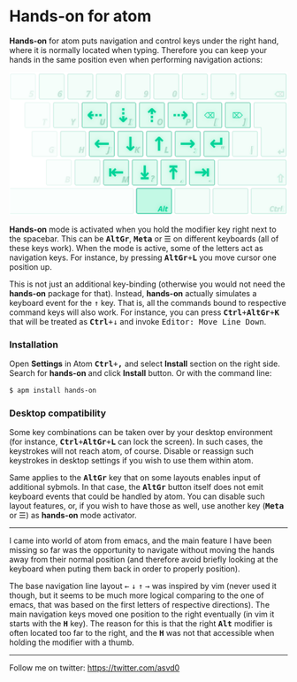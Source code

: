 **Hands-on** for atom
=================

**Hands-on** for atom puts navigation and control keys under the right hand, where it is normally located when typing. Therefore you can keep your hands in the same position even when performing navigation actions:

<img src=hands-on.svg/>

**Hands-on** mode is activated when you hold the modifier key right next to the spacebar. This can be <kbd>**AltGr**</kbd>, <kbd>**Meta**</kbd> or <kbd>☰</kbd> on different keyboards (all of these keys work). When the mode is active, some of the letters act as navigation keys. For instance, by pressing <kbd>**AltGr**+**L**</kbd> you move cursor one position up.

This is not just an additional key-binding (otherwise you would not need the **hands-on** package for that). Instead, **hands-on** actually simulates a keyboard event for the <kbd>↑</kbd> key. That is, all the commands bound to respective command keys will also work. For instance, you can press <kbd>**Ctrl**+**AltGr**+**K**</kbd> that will be treated as <kbd>**Ctrl**+↓</kbd> and invoke <kbd>Editor: Move Line Down</kbd>.



### Installation

Open **Settings** in Atom <kbd>**Ctrl**+**,**</kbd> and select **Install** section on the right side. Search for **hands-on** and click **Install** button. Or with the command line:

```sh
$ apm install hands-on
```


### Desktop compatibility

Some key combinations can be taken over by your desktop environment (for instance, <kbd>**Ctrl**+**AltGr**+**L**</kbd> can lock the screen). In such cases, the keystrokes will not reach atom, of course. Disable or reassign such keystrokes in desktop settings if you wish to use them within atom.

Same applies to the <kbd>**AltGr**</kbd> key that on some layouts enables input of additional sybmols. In that case, the <kbd>**AltGr**</kbd> button itself does not emit keyboard events that could be handled by atom. You can disable such layout features, or, if you wish to have those as well, use another key (<kbd>**Meta**</kbd> or <kbd>☰</kbd>) as **hands-on** mode activator.

---

I came into world of atom from emacs, and the main feature I have been missing so far was the opportunity to navigate without moving the hands away from their normal position (and therefore avoid briefly looking at the keyboard when puting them back in order to properly position).

The base navigation line layout <kbd>←</kbd> <kbd>↓</kbd> <kbd>↑</kbd> <kbd>→</kbd> was inspired by vim (never used it though, but it seems to be much more logical comparing to the one of emacs, that was based on the first letters of respective directions). The main navigation keys moved one position to the right eventually (in vim it starts with the <kbd>**H**</kbd> key). The reason for this is that the right <kbd>**Alt**</kbd> modifier is often located too far to the right, and the <kbd>**H**</kbd> was not that accessible when holding the modifier with a thumb.

---

Follow me on twitter: https://twitter.com/asvd0
